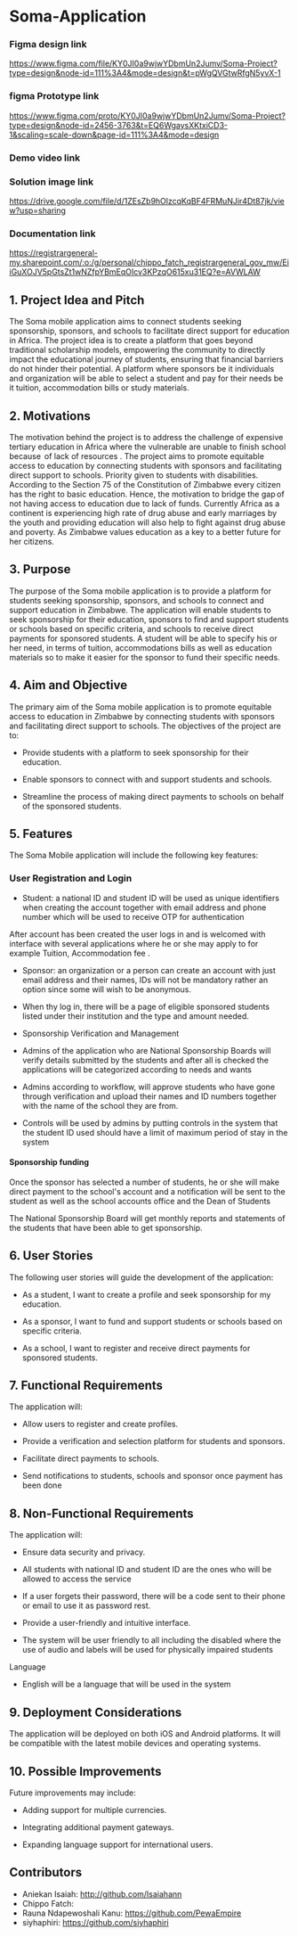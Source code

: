 # Soma-Application

### Figma design link
https://www.figma.com/file/KY0JI0a9wjwYDbmUn2Jumv/Soma-Project?type=design&node-id=111%3A4&mode=design&t=pWgQVGtwRfgN5yvX-1

### figma Prototype link
https://www.figma.com/proto/KY0JI0a9wjwYDbmUn2Jumv/Soma-Project?type=design&node-id=2456-3763&t=EQ6WgaysXKtxiCD3-1&scaling=scale-down&page-id=111%3A4&mode=design

### Demo video link

### Solution image link
https://drive.google.com/file/d/1ZEsZb9hOlzcqKqBF4FRMuNJir4Dt87jk/view?usp=sharing

### Documentation link
https://registrargeneral-my.sharepoint.com/:o:/g/personal/chippo_fatch_registrargeneral_gov_mw/EiiGuXOJV5pGtsZt1wNZfpYBmEqOIcv3KPzqO615xu31EQ?e=AVWLAW

## 1. Project Idea and Pitch 

The Soma mobile application aims to connect students seeking sponsorship, sponsors, and schools to facilitate direct support for education in Africa. The project idea is to create a platform that goes beyond traditional scholarship models, empowering the community to directly impact the educational journey of students, ensuring that financial barriers do not hinder their potential. A platform where sponsors be it individuals and organization will be able to select a student and pay for their needs be it tuition, accommodation bills or study materials. 
 

## 2. Motivations 

The motivation behind the project is to address the challenge of expensive tertiary education in Africa where the vulnerable are unable to finish school because  of lack of resources . The project aims to promote equitable access to education by connecting students with sponsors and facilitating direct support to schools. Priority given to students with disabilities. According to the Section 75 of the Constitution of Zimbabwe every citizen has the right to basic education. Hence, the motivation to bridge the gap of not having access to education due to lack of funds. Currently Africa as a continent is experiencing high rate of drug abuse and early marriages by the youth and providing education will also help to fight against drug abuse and poverty. As Zimbabwe values education as a key to a better future for her citizens.

## 3. Purpose 

The purpose of the Soma mobile application is to provide a platform for students seeking sponsorship, sponsors, and schools to connect and support education in Zimbabwe. The application will enable students to seek sponsorship for their education, sponsors to find and support students or schools based on specific criteria, and schools to receive direct payments for sponsored students. A student will be able to specify his or her need, in terms of tuition, accommodations bills as well as education materials so to make it easier for the sponsor to fund their specific needs. 
 

## 4. Aim and Objective 

The primary aim of the Soma mobile application is to promote equitable access to education in Zimbabwe by connecting students with sponsors and facilitating direct support to schools. The objectives of the project are to: 

- Provide students with a platform to seek sponsorship for their education. 

- Enable sponsors to connect with and support students and schools. 

- Streamline the process of making direct payments to schools on behalf of the sponsored students. 

 

 ## 5. Features 

The Soma Mobile application will include the following key features: 


### User Registration and Login 

  * Student: a national ID and student ID will be used as unique identifiers when creating the account together with email address and phone number which will be used to receive OTP for authentication 

After account has been created the user logs in and is welcomed with interface with several applications where he or she may apply to for example Tuition, Accommodation fee . 

* Sponsor: an organization or a person can create an account with just email address and their names, IDs will not be mandatory rather an option since some will wish to be anonymous. 

* When thy log in, there will be a page of eligible sponsored students listed under their institution and the type and amount needed. 

* Sponsorship Verification and Management 

* Admins of the application who are National Sponsorship Boards will verify details submitted by the students and after all is checked the applications will be categorized according to needs and wants   

* Admins according to workflow, will approve students who have gone through verification and upload their names and ID numbers together with the name of the school they are from. 

* Controls will be used by admins by putting controls in the system that the student ID used should have a limit of maximum period of stay in the system 

#### Sponsorship funding 

Once the sponsor has selected a number of students, he or she will make direct payment to the school's account  and a notification will be sent to the student as well as the school accounts office and the Dean of Students 

The National Sponsorship Board will get monthly reports and statements of the students that have been able to get sponsorship.

## 6. User Stories 

The following user stories will guide the development of the application: 

* As a student, I want to create a profile and seek sponsorship for my education. 

* As a sponsor, I want to fund and support students or schools based on specific criteria. 

* As a school, I want to register and receive direct payments for sponsored students. 

 

 ## 7. Functional Requirements 

The application will: 

* Allow users to register and create profiles. 

* Provide a verification and selection platform for students and sponsors. 

* Facilitate direct payments to schools. 

* Send notifications to students, schools and sponsor once payment has been done 

 

## 8. Non-Functional Requirements 

The application will: 

* Ensure data security and privacy. 

* All students with national ID and student ID are the ones who will be allowed to access the service 

* If a user forgets their password, there will be a code sent to their phone or email to use it as password rest. 

* Provide a user-friendly and intuitive interface. 

* The system will be user friendly to all including the disabled where the use of audio and labels will be used for physically impaired students 

Language 

* English will be a language that will be used in the system   

 

 

 

## 9. Deployment Considerations 

The application will be deployed on both iOS and Android platforms. It will be compatible with the latest mobile devices and operating systems. 



 

 

 ## 10. Possible Improvements 

Future improvements may include: 

* Adding support for multiple currencies. 

* Integrating additional payment gateways. 

* Expanding language support for international users.


## Contributors
* Aniekan Isaiah: http://github.com/Isaiahann
* Chippo Fatch:
* Rauna Ndapewoshali Kanu: https://github.com/PewaEmpire
* siyhaphiri: https://github.com/siyhaphiri
